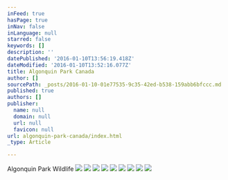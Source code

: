 ```yaml
---
inFeed: true
hasPage: true
inNav: false
inLanguage: null
starred: false
keywords: []
description: ''
datePublished: '2016-01-10T13:56:19.418Z'
dateModified: '2016-01-10T13:52:16.077Z'
title: Algonquin Park Canada
author: []
sourcePath: _posts/2016-01-10-01e77535-9c35-42ed-b538-159abb6bfccc.md
published: true
authors: []
publisher:
  name: null
  domain: null
  url: null
  favicon: null
url: algonquin-park-canada/index.html
_type: Article

---
```

Algonquin Park Wildlife
![](https://s3-us-west-2.amazonaws.com/the-grid-img/p/303673346bf4f15e5f070d4dc4f37acfc006a8a4.jpg)
![](https://the-grid-user-content.s3-us-west-2.amazonaws.com/797c6e80-c9c5-4a4a-932b-d7c608f58e1c.jpg)
![](https://the-grid-user-content.s3-us-west-2.amazonaws.com/351025af-91e2-456b-96e5-5cac59f99b44.jpg)
![](https://the-grid-user-content.s3-us-west-2.amazonaws.com/0202b23a-3e21-4bea-877c-9714a44f6321.jpg)
![](https://the-grid-user-content.s3-us-west-2.amazonaws.com/242457cd-60d9-40d1-a458-fefcf3439610.jpg)
![](https://the-grid-user-content.s3-us-west-2.amazonaws.com/0ec13bdc-68ac-48eb-a7d1-41ca6aebbec2.jpg)
![](https://the-grid-user-content.s3-us-west-2.amazonaws.com/63368fba-e7d1-4619-afac-a0e5d20ccb9b.jpg)
![](https://the-grid-user-content.s3-us-west-2.amazonaws.com/e802d134-b6f2-47a4-a8fd-e1e7cd67defd.jpg)
![](https://the-grid-user-content.s3-us-west-2.amazonaws.com/d0dd6dff-7c13-4b8d-9526-e378df9d553a.jpg)